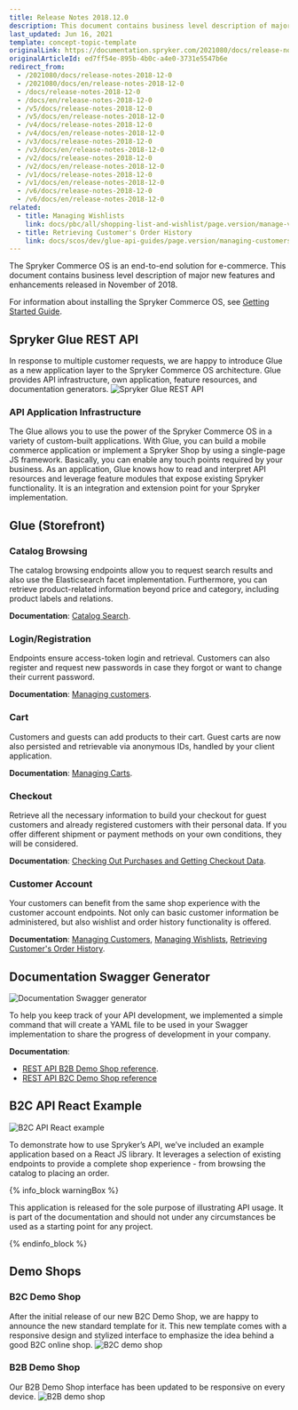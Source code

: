 ```yaml
---
title: Release Notes 2018.12.0
description: This document contains business level description of major new features and enhancements released in November of 2018.
last_updated: Jun 16, 2021
template: concept-topic-template
originalLink: https://documentation.spryker.com/2021080/docs/release-notes-2018-12-0
originalArticleId: ed7ff54e-895b-4b0c-a4e0-3731e5547b6e
redirect_from:
  - /2021080/docs/release-notes-2018-12-0
  - /2021080/docs/en/release-notes-2018-12-0
  - /docs/release-notes-2018-12-0
  - /docs/en/release-notes-2018-12-0
  - /v5/docs/release-notes-2018-12-0
  - /v5/docs/en/release-notes-2018-12-0
  - /v4/docs/release-notes-2018-12-0
  - /v4/docs/en/release-notes-2018-12-0
  - /v3/docs/release-notes-2018-12-0
  - /v3/docs/en/release-notes-2018-12-0
  - /v2/docs/release-notes-2018-12-0
  - /v2/docs/en/release-notes-2018-12-0
  - /v1/docs/release-notes-2018-12-0
  - /v1/docs/en/release-notes-2018-12-0
  - /v6/docs/release-notes-2018-12-0
  - /v6/docs/en/release-notes-2018-12-0
related:
  - title: Managing Wishlists
    link: docs/pbc/all/shopping-list-and-wishlist/page.version/manage-via-glue-api/manage-wishlists-via-glue-api.html
  - title: Retrieving Customer's Order History
    link: docs/scos/dev/glue-api-guides/page.version/managing-customers/retrieving-customer-orders.html
---
```


 The Spryker Commerce OS is an end-to-end solution for e-commerce. This document contains business level description of major new features and enhancements released in November of 2018.

For information about installing the Spryker Commerce OS, see [Getting Started Guide](/docs/scos/dev/developer-getting-started-guide.html).

## Spryker Glue REST API
In response to multiple customer requests, we are happy to introduce Glue as a new application layer to the Spryker Commerce OS architecture. Glue provides API infrastructure, own application, feature resources, and documentation generators.
![Spryker Glue REST API](https://spryker.s3.eu-central-1.amazonaws.com/docs/About/Releases/Release+notes/Release+Notes+2018.12.0/image4.jpg)

### API Application Infrastructure
The Glue allows you to use the power of the Spryker Commerce OS in a variety of custom-built applications. With Glue, you can build a mobile commerce application or implement a Spryker Shop by using a single-page JS framework. Basically, you can enable any touch points required by your business. As an application, Glue knows how to read and interpret API resources and leverage feature modules that expose existing Spryker functionality. It is an integration and extension point for your Spryker implementation.

## Glue (Storefront)
### Catalog Browsing
The catalog browsing endpoints allow you to request search results and also use the Elasticsearch facet implementation. Furthermore, you can retrieve product-related information beyond price and category, including product labels and relations.

**Documentation**: [Catalog Search](/docs/scos/dev/glue-api-guides/{{site.version}}/searching-the-product-catalog.html).

### Login/Registration
Endpoints ensure access-token login and retrieval. Customers can also register and request new passwords in case they forgot or want to change their current password.

**Documentation**: [Managing customers](/docs/scos/dev/glue-api-guides/{{site.version}}/managing-customers/managing-customers.html).

### Cart
Customers and guests can add products to their cart. Guest carts are now also persisted and retrievable via anonymous IDs, handled by your client application.

**Documentation**: [Managing Carts](/docs/pbc/all/cart-and-checkout/{{site.version}}/manage-using-glue-api/manage-carts-of-registered-users/manage-items-in-carts-of-registered-users.html).

### Checkout
Retrieve all the necessary information to build your checkout for guest customers and already registered customers with their personal data. If you offer different shipment or payment methods on your own conditions, they will be considered.

**Documentation**: [Checking Out Purchases and Getting Checkout Data](/docs/pbc/all/cart-and-checkout/{{site.version}}/manage-using-glue-api/check-out/check-out-purchases.html).

### Customer Account
Your customers can benefit from the same shop experience with the customer account endpoints. Not only can basic customer information be administered, but also wishlist and order history functionality is offered.

**Documentation**: [Managing Customers](/docs/scos/dev/glue-api-guides/{{site.version}}/managing-customers/managing-customers.html), [Managing Wishlists](/docs/pbc/all/shopping-list-and-wishlist/{{site.version}}/manage-via-glue-api/manage-wishlists-via-glue-api.html), [Retrieving Customer's Order History](/docs/scos/dev/glue-api-guides/{{site.version}}/retrieving-orders.html).

## Documentation Swagger Generator
![Documentation Swagger generator](https://spryker.s3.eu-central-1.amazonaws.com/docs/About/Releases/Release+notes/Release+Notes+2018.12.0/image3.png)

To help you keep track of your API development, we implemented a simple command that will create a YAML file to be used in your Swagger implementation to share the progress of development in your company.

**Documentation**:
* [REST API B2B Demo Shop reference](/docs/scos/dev/glue-api-guides/{{site.version}}/rest-api-b2b-reference.html).
* [REST API B2C Demo Shop reference](/docs/scos/dev/glue-api-guides/{{site.version}}/rest-api-b2c-reference.html)

## B2C API React Example
![B2C API React example](https://spryker.s3.eu-central-1.amazonaws.com/docs/About/Releases/Release+notes/Release+Notes+2018.12.0/image2.png)

To demonstrate how to use Spryker’s API, we’ve included an example application based on a React JS library. It leverages a selection of existing endpoints to provide a complete shop experience - from browsing the catalog to placing an order.

{% info_block warningBox %}

This application is released for the sole purpose of illustrating API usage. It is part of the documentation and should not under any circumstances be used as a starting point for any project.

{% endinfo_block %}

## Demo Shops
### B2C Demo Shop
After the initial release of our new B2C Demo Shop, we are happy to announce the new standard template for it. This new template comes with a responsive design and stylized interface to emphasize the idea behind a good B2C online shop.
![B2C demo shop](https://spryker.s3.eu-central-1.amazonaws.com/docs/About/Releases/Release+notes/Release+Notes+2018.12.0/image1.png)

### B2B Demo Shop
Our B2B Demo Shop interface has been updated to be responsive on every device.
![B2B demo shop](https://spryker.s3.eu-central-1.amazonaws.com/docs/About/Releases/Release+notes/Release+Notes+2018.12.0/image5.png)
